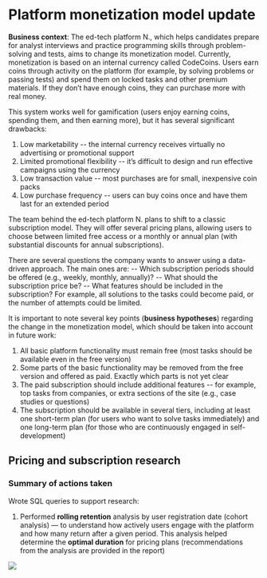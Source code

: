 # Platform monetization model update

**Business context**: The ed-tech platform N., which helps candidates prepare for analyst interviews and practice programming skills through problem-solving and tests, aims to change its monetization model.
Currently, monetization is based on an internal currency called CodeCoins. Users earn coins through activity on the platform (for example, by solving problems or passing tests) and spend them on locked tasks and other premium materials. If they don’t have enough coins, they can purchase more with real money.

This system works well for gamification (users enjoy earning coins, spending them, and then earning more), but it has several significant drawbacks:

1) Low marketability -- the internal currency receives virtually no advertising or promotional support
2) Limited promotional flexibility -- it’s difficult to design and run effective campaigns using the currency
3) Low transaction value -- most purchases are for small, inexpensive coin packs
4) Low purchase frequency -- users can buy coins once and have them last for an extended period

The team behind the ed-tech platform N. plans to shift to a classic subscription model. They will offer several pricing plans, allowing users to choose between limited free access or a monthly or annual plan (with substantial discounts for annual subscriptions).

There are several questions the company wants to answer using a data-driven approach. The main ones are:
-- Which subscription periods should be offered (e.g., weekly, monthly, annually)?
-- What should the subscription price be?
-- What features should be included in the subscription? For example, all solutions to the tasks could become paid, or the number of attempts could be limited.

It is important to note several key points (**business hypotheses**) regarding the change in the monetization model, which should be taken into account in future work:

1) All basic platform functionality must remain free (most tasks should be available even in the free version)
2) Some parts of the basic functionality may be removed from the free version and offered as paid. Exactly which parts is not yet clear
3) The paid subscription should include additional features -- for example, top tasks from companies, or extra sections of the site (e.g., case studies or questions)
4) The subscription should be available in several tiers, including at least one short-term plan (for users who want to solve tasks immediately) and one long-term plan (for those who are continuously engaged in self-development)

## Pricing and subscription research

### Summary of actions taken

Wrote SQL queries to support research: 

1) Performed **rolling retention** analysis by user registration date (cohort analysis) — to understand how actively users engage with the platform and how many return after a given period. This analysis helped determine the **optimal duration** for pricing plans (recommendations from the analysis are provided in the report)

![](<img width="1103" height="799" alt="image" src="https://github.com/user-attachments/assets/855956f8-45c9-465e-bfb9-37c9c7755981" />
)










